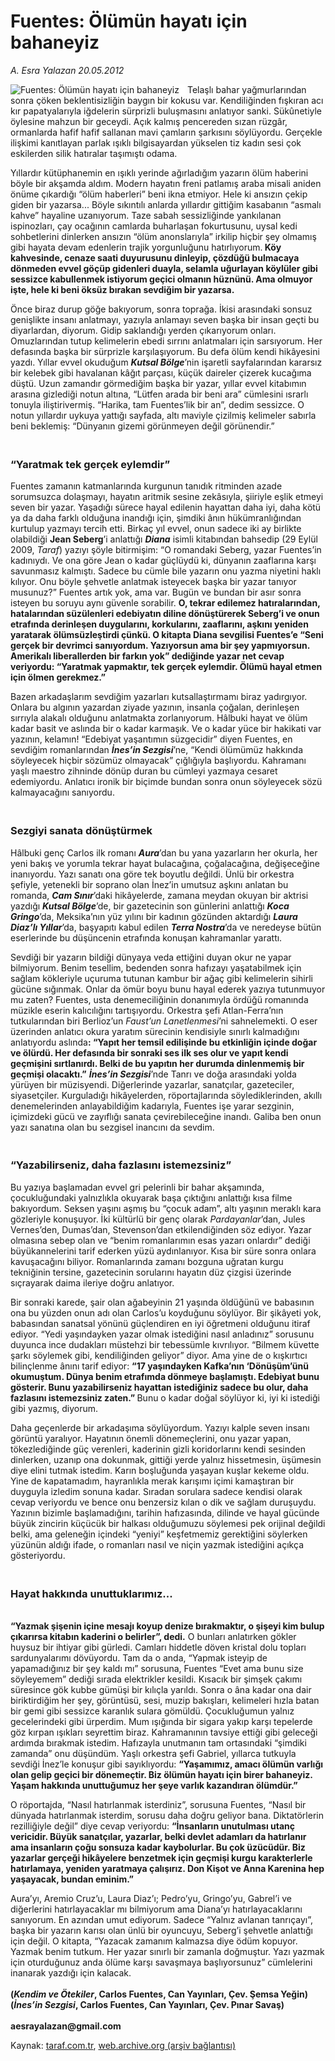 # Fuentes: Ölümün hayatı için bahaneyiz

*A. Esra Yalazan 20.05.2012*

<div class="yazi"><img align="left" alt="Fuentes: Ölümün hayatı için bahaneyiz" border="0" src="http://www.taraf.com.tr/fotoraflar/makaleler/fuentes-olumun-hayati-icin-bahaneyiz_1038_orijinal.jpg" style="border-right-width:10px; border-color:#FFFFFF"/><p>Telaşlı bahar yağmurlarından sonra çöken beklentisizliğin baygın bir kokusu var. Kendiliğinden fışkıran acı kır papatyalarıyla iğdelerin sürprizli buluşmasını anlatıyor sanki. Sükûnetiyle öylesine mahzun bir geceydi. Açık kalmış pencereden sızan rüzgâr, ormanlarda hafif hafif sallanan mavi çamların şarkısını söylüyordu. Gerçekle ilişkimi kanıtlayan parlak ışıklı bilgisayardan yükselen tiz kadın sesi çok eskilerden silik hatıralar taşımıştı odama. </p>
<p>Yıllardır kütüphanemin en ışıklı yerinde ağırladığım yazarın ölüm haberini böyle bir akşamda aldım. Modern hayatın freni patlamış araba misali aniden önüme çıkardığı “ölüm haberleri” beni ikna etmiyor. Hele ki ansızın çekip giden bir yazarsa... Böyle sıkıntılı anlarda yıllardır gittiğim kasabanın “asmalı kahve” hayaline uzanıyorum. Taze sabah sessizliğinde yankılanan ispinozları, çay ocağının camlarda buharlaşan fokurtusunu, uysal kedi sohbetlerini dinlerken ansızın “ölüm anonslarıyla” irkilip hiçbir şey olmamış gibi hayata devam edenlerin trajik yorgunluğunu hatırlıyorum.<b> Köy kahvesinde, cenaze saati duyurusunu dinleyip, çözdüğü bulmacaya dönmeden evvel göçüp gidenleri duayla, selamla uğurlayan köylüler gibi sessizce kabullenmek istiyorum geçici olmanın hüznünü. Ama olmuyor işte, hele ki beni öksüz bırakan sevdiğim bir yazarsa. </b></p>
<p>Önce biraz durup göğe bakıyorum, sonra toprağa. İkisi arasındaki sonsuz genişlikte insanı anlatmayı, yazıyla anlamayı seven başka bir insan geçti bu diyarlardan, diyorum. Gidip saklandığı yerden çıkarıyorum onları. Omuzlarından tutup kelimelerin ebedi sırrını anlatmaları için sarsıyorum. Her defasında başka bir sürprizle karşılaşıyorum. Bu defa ölüm kendi hikâyesini yazdı. Yıllar evvel okuduğum <b><i>Kutsal Bölge</i></b>’nin işaretli sayfalarından kararsız bir kelebek gibi havalanan kâğıt parçası, küçük daireler çizerek kucağıma düştü. Uzun zamandır görmediğim başka bir yazar, yıllar evvel kitabımın arasına gizlediği notun altına, “Lütfen arada bir beni ara” cümlesini ısrarlı tonuyla iliştirivermiş. “Harika, tam Fuentes’lik bir an”, dedim sessizce. O notun yıllardır uykuya yattığı sayfada, altı maviyle çizilmiş kelimeler sabırla beni beklemiş: “Dünyanın gizemi görünmeyen değil görünendir.” </p>
<h3><br/>“Yaratmak tek gerçek eylemdir”</h3>
<p>Fuentes zamanın katmanlarında kurgunun tanıdık ritminden azade sorumsuzca dolaşmayı, hayatın aritmik sesine zekâsıyla, şiiriyle eşlik etmeyi seven bir yazar. Yaşadığı sürece hayal edilenin hayattan daha iyi, daha kötü ya da daha farklı olduğuna inandığı için, şimdiki ânın hükümranlığından kurtulup yazmayı tercih etti. Birkaç yıl evvel, onun sadece iki ay birlikte olabildiği <b>Jean Seberg</b>’i anlattığı <b><i>Diana</i></b> isimli kitabından bahsedip (29 Eylül 2009, <i>Taraf</i>) yazıyı şöyle bitirmişim: “O romandaki Seberg, yazar Fuentes’in kadınıydı. Ve ona göre Jean o kadar güçlüydü ki, dünyanın zaaflarına karşı savunmasız kalmıştı. Sadece bu cümle bile yazarın onu yazma niyetini haklı kılıyor. Onu böyle şehvetle anlatmak isteyecek başka bir yazar tanıyor musunuz?” Fuentes artık yok, ama var. Bugün ve bundan bir asır sonra isteyen bu soruyu aynı güvenle sorabilir. <b>O, tekrar edilemez hatıralarından, hatalarından süzülenleri edebiyatın diline dönüştürerek Seberg’i ve onun etrafında derinleşen duygularını, korkularını, zaaflarını, aşkını yeniden yaratarak ölümsüzleştirdi çünkü. O kitapta Diana sevgilisi Fuentes’e “Seni gerçek bir devrimci sanıyordum. Yazıyorsun ama bir şey yapmıyorsun. Amerikalı liberallerden bir farkın yok” dediğinde yazar net cevap veriyordu: “Yaratmak yapmaktır, tek gerçek eylemdir. Ölümü hayal etmen için ölmen gerekmez.”</b></p>
<p>Bazen arkadaşlarım sevdiğim yazarları kutsallaştırmamı biraz yadırgıyor. Onlara bu algının yazardan ziyade yazının, insanla çoğalan, derinleşen sırrıyla alakalı olduğunu anlatmakta zorlanıyorum. Hâlbuki hayat ve ölüm kadar basit ve aslında bir o kadar karmaşık. Ve o kadar yüce bir hakikati var yazının, kelamın! “Edebiyat yaşantımın süzgecidir” diyen Fuentes, en sevdiğim romanlarından <b><i>İnes’in Sezgisi</i></b>’ne, “Kendi ölümümüz hakkında söyleyecek hiçbir sözümüz olmayacak” çığlığıyla başlıyordu. Kahramanı yaşlı maestro zihninde dönüp duran bu cümleyi yazmaya cesaret edemiyordu. Anlatıcı ironik bir biçimde bundan sonra onun söyleyecek sözü kalmayacağını sanıyordu. </p>
<h3><br/>Sezgiyi sanata dönüştürmek</h3>
<p>Hâlbuki genç Carlos ilk romanı <b><i>Aura</i></b>’dan bu yana yazarların her okurla, her yeni bakış ve yorumla tekrar hayat bulacağına, çoğalacağına, değişeceğine inanıyordu. Yazı sanatı ona göre tek boyutlu değildi. Ünlü bir orkestra şefiyle, yetenekli bir soprano olan İnez’in umutsuz aşkını anlatan bu romanda, <b><i>Cam Sınır</i></b>’daki hikâyelerde, zamana meydan okuyan bir aktrisi yazdığı <b><i>Kutsal Bölge</i></b>’de, bir gazetecinin son günlerini anlattığı <b><i>Koca Gringo</i></b>’da, Meksika’nın yüz yılını bir kadının gözünden aktardığı <b><i>Laura Diaz’lı Yıllar</i></b>’da, başyapıtı kabul edilen <b><i>Terra Nostra</i></b>’da ve neredeyse bütün eserlerinde bu düşüncenin etrafında konuşan kahramanlar yarattı. </p>
<p>Sevdiği bir yazarın bildiği dünyaya veda ettiğini duyan okur ne yapar bilmiyorum. Benim tesellim, bedenden sonra hafızayı yaşatabilmek için sağlam kökleriyle uçuruma tutunan kambur bir ağaç gibi kelimelerin sihirli gücüne sığınmak. Onlar da ömür boyu bunu hayal ederek yazıya tutunmuyor mu zaten? Fuentes, usta denemeciliğinin donanımıyla ördüğü romanında müzikle eserin kalıcılığını tartışıyordu. Orkestra şefi Atlan-Ferra’nın tutkularından biri Berlioz’un <i>Faust’un Lanetlenmesi</i>’ni sahnelemekti. O eser üzerinden anlatıcı okura yaratım sürecinin kendisiyle sınırlı kalmadığını anlatıyordu aslında<b>: “Yapıt her temsil edilişinde bu etkinliğin içinde doğar ve ölürdü. Her defasında bir sonraki ses ilk ses olur ve yapıt kendi geçmişini sırtlanırdı. Belki de bu yapıtın her durumda dinlenmemiş bir geçmişi olacaktı.”</b> <b><i>İnes’in Sezgisi</i></b>’nde Tanrı ve doğa arasındaki yolda yürüyen bir müzisyendi. Diğerlerinde yazarlar, sanatçılar, gazeteciler, siyasetçiler. Kurguladığı hikâyelerden, röportajlarında söylediklerinden, akıllı denemelerinden anlayabildiğim kadarıyla, Fuentes işe yarar sezginin, içimizdeki gücü ve zayıflığı sanata çevirebileceğine inandı. Galiba ben onun yazı sanatına olan bu sezgisel inancını da sevdim. </p>
<h3><br/>“Yazabilirseniz, daha fazlasını istemezsiniz”</h3>
<p>Bu yazıya başlamadan evvel gri pelerinli bir bahar akşamında, çocukluğundaki yalnızlıkla okuyarak başa çıktığını anlattığı kısa filme bakıyordum. Seksen yaşını aşmış bu “çocuk adam”, altı yaşının meraklı kara gözleriyle konuşuyor. İki kültürlü bir genç olarak <i>Pardayanlar</i>’dan, Jules Vernes’den, Dumas’dan, Stevenson’dan etkilendiğinden söz ediyor. Yazar olmasına sebep olan ve “benim romanlarımın esas yazarı onlardır” dediği büyükannelerini tarif ederken yüzü aydınlanıyor. Kısa bir süre sonra onlara kavuşacağını biliyor. Romanlarında zamanı bozguna uğratan kurgu tekniğinin tersine, gazetecinin sorularını hayatın düz çizgisi üzerinde sıçrayarak daima ileriye doğru anlatıyor. </p>
<p>Bir sonraki karede, şair olan ağabeyinin 21 yaşında öldüğünü ve babasının ona bu yüzden onun adı olan Carlos’u koyduğunu söylüyor. Bir şikâyeti yok, babasından sanatsal yönünü güçlendiren en iyi öğretmeni olduğunu itiraf ediyor. “Yedi yaşındayken yazar olmak istediğini nasıl anladınız” sorusunu duyunca ince dudakları müstehzi bir tebessümle kıvrılıyor. “Bilmem küvette şarkı söylemek gibi, kendiliğinden geliyor” diyor. Ama yine de o kışkırtıcı bilinçlenme ânını tarif ediyor: <b>“17 yaşındayken Kafka’nın ‘Dönüşüm’ünü okumuştum. Dünya benim etrafımda dönmeye başlamıştı. Edebiyat bunu gösterir. Bunu yazabilirseniz hayattan istediğiniz sadece bu olur, daha fazlasını istemezsiniz zaten.” </b>Bunu o kadar doğal söylüyor ki, iyi ki istediği gibi yazmış, diyorum. </p>
<p>Daha geçenlerde bir arkadaşıma söylüyordum. Yazıyı kalple seven insanı görüntü yaralıyor. Hayatının önemli dönemeçlerini, onu yazar yapan, tökezlediğinde güç verenleri, kaderinin gizli koridorlarını kendi sesinden dinlerken, uzanıp ona dokunmak, gittiği yerde yalnız hissetmesin, üşümesin diye elini tutmak istedim. Karın boşluğunda yaşayan kuşlar kekeme oldu. Yine de kapatamadım, hayranlıkla merak karışımı içimi kamaştıran bir duyguyla izledim sonuna kadar. Sıradan sorulara sadece kendisi olarak cevap veriyordu ve bence onu benzersiz kılan o dik ve sağlam duruşuydu. Yazının bizimle başlamadığını, tarihin hafızasında, dilinde ve hayal gücünde büyük zincirin küçücük bir halkası olduğumuzu söylemesi pek orijinal değildi belki, ama geleneğin içindeki “yeniyi” keşfetmemiz gerektiğini söylerken yüzünün aldığı ifade, o romanları nasıl ve niçin yazmak istediğini açıkça gösteriyordu. </p>
<h3><br/>Hayat hakkında unuttuklarımız...</h3>
<p><b><br/>“Yazmak şişenin içine mesajı koyup denize bırakmaktır, o şişeyi kim bulup çıkarırsa kitabın kaderini o belirler”, dedi.</b> O bunları anlatırken gökler huysuz bir ihtiyar gibi gürledi. Camları hiddetle döven kristal dolu topları sardunyalarımı dövüyordu. Tam da o anda, “Yapmak isteyip de yapamadığınız bir şey kaldı mı” sorusuna, Fuentes “Evet ama bunu size söyleyemem” dediği sırada elektrikler kesildi. Kısacık bir şimşek çakımı süresince gök kubbe gümüşi bir kılıçla yarıldı. Sonra o âna kadar ona dair biriktirdiğim her şey, görüntüsü, sesi, muzip bakışları, kelimeleri hızla batan bir gemi gibi sessizce karanlık sulara gömüldü. Çocukluğumun yalnız gecelerindeki gibi ürperdim. Mum ışığında bir sigara yakıp karşı tepelerde göz kırpan ışıkları seyrettim biraz. Kahramanının tavsiye ettiği gibi geleceği ardımda bırakmak istedim. Hafızayla unutmanın tam ortasındaki “şimdiki zamanda” onu düşündüm. Yaşlı orkestra şefi Gabriel, yıllarca tutkuyla sevdiği İnez’le konuşur gibi sayıklıyordu: <b>“Yaşamımız, amacı ölümün varlığı olan gelip geçici bir dönemeçtir. Biz ölümün hayatı için birer bahaneyiz. Yaşam hakkında unuttuğumuz her şeye varlık kazandıran ölümdür.”</b></p>
<p>O röportajda, “Nasıl hatırlanmak isterdiniz”, sorusuna Fuentes, “Nasıl bir dünyada hatırlanmak isterdim, sorusu daha doğru geliyor bana. Diktatörlerin rezilliğiyle değil” diye cevap veriyordu: <b>“İnsanların unutulması utanç vericidir. Büyük sanatçılar, yazarlar, belki devlet adamları da hatırlanır ama insanların çoğu sonsuza kadar kaybolurlar. Bu çok üzücüdür. Biz yazarlar gerçeği hikâyelere benzetmek için geçmişi kurgu karakterlerle hatırlamaya, yeniden yaratmaya çalışırız. Don Kişot ve Anna Karenina hep yaşayacak, bundan eminim.” </b></p>
<p>Aura’yı, Aremio Cruz’u, Laura Diaz’ı; Pedro’yu, Gringo’yu, Gabrel’i ve diğerlerini hatırlayacaklar mı bilmiyorum ama Diana’yı hatırlayacaklarını sanıyorum. En azından umut ediyorum. Sadece “Yalnız avlanan tanrıçayı”, başka bir yazarın karısı olan ünlü bir oyuncuyu, Seberg’i şehvetle anlattığı için değil. O kitapta, “Yazacak zamanım kalmazsa diye ödüm kopuyor. Yazmak benim tutkum. Her yazar sınırlı bir zamanla doğmuştur. Yazı yazmak için oturduğunuz anda ölüme karşı savaşmaya başlıyorsunuz” cümlelerini inanarak yazdığı için kalacak.<br/><br/><b>(<i>Kendim ve Ötekiler</i>, Carlos Fuentes, Can Yayınları, Çev. Şemsa Yeğin)<br/></b><b>(<i>İnes’in Sezgisi</i>, Carlos Fuentes, Can Yayınları, Çev. Pınar Savaş)<br/><br/></b><b>aesrayalazan@gmail.com</b></p>
</div>

Kaynak: [taraf.com.tr](http://www.taraf.com.tr/a-esra-yalazan/makale-fuentes-olumun-hayati-icin-bahaneyiz.htm), [web.archive.org (arşiv bağlantısı)](http://web.archive.org/web/20131107113051/http://www.taraf.com.tr/a-esra-yalazan/makale-fuentes-olumun-hayati-icin-bahaneyiz.htm)
